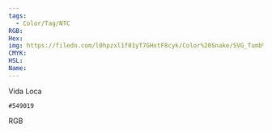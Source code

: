 ```yaml
---
tags:
  - Color/Tag/NTC
RGB:
Hex:
img: https://filedn.com/l0hpzxl1f01yT7GHxtF8cyk/Color%20Snake/SVG_Tumb%20Mass%20No%20Name/549019.svg
CMYK:
HSL:
Name:
---
```

Vida Loca
```palette
#549019
```
RGB
